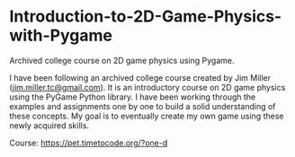 # Introduction-to-2D-Game-Physics-with-Pygame
Archived college course on 2D game physics using Pygame.

I have been following an archived college course created by Jim Miller (jim.miller.tc@gmail.com). It is an introductory course on 2D game physics using the PyGame Python library. I have been working through the examples and assignments one by one to build a solid understanding of these concepts. My goal is to eventually create my own game using these newly acquired skills. 

Course: https://pet.timetocode.org/?one-d
